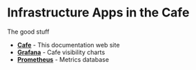 # Infrastructure Apps in the Cafe

The good stuff

* **[Cafe](https://tonygilkerson.us:30080)** - This documentation web site
* **[Grafana](https://grafana.tonygilkerson.us:30080)** - Cafe visibility charts
* **[Prometheus](https://prometheus.tonygilkerson.us:30080)** -  Metrics database

